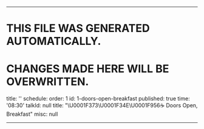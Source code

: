 ----

# THIS FILE WAS GENERATED AUTOMATICALLY.
# CHANGES MADE HERE WILL BE OVERWRITTEN.

title: ''
schedule:
  order: 1
  id: 1-doors-open-breakfast
  published: true
  time: '08:30'
  talkId: null
  title: "\U0001F373\U0001F34E\U0001F956☕️ Doors Open, Breakfast"
  misc: null

----

